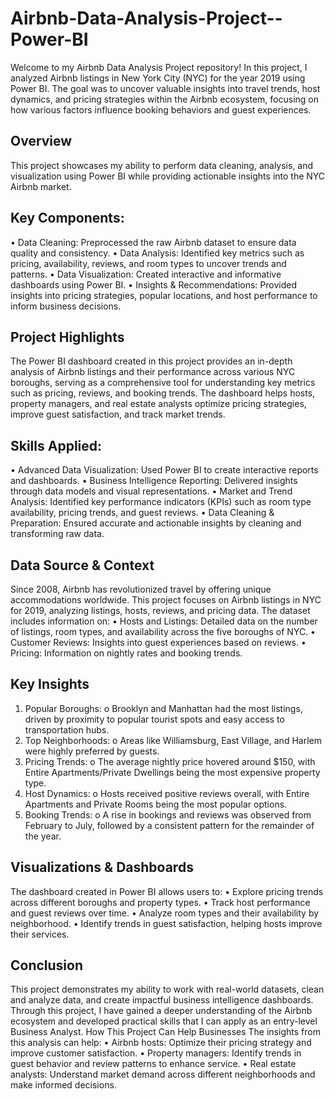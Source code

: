 # Airbnb-Data-Analysis-Project--Power-BI

Welcome to my Airbnb Data Analysis Project repository! In this project, I analyzed Airbnb listings in New York City (NYC) for the year 2019 using Power BI. The goal was to uncover valuable insights into travel trends, host dynamics, and pricing strategies within the Airbnb ecosystem, focusing on how various factors influence booking behaviors and guest experiences.
## Overview
This project showcases my ability to perform data cleaning, analysis, and visualization using Power BI while providing actionable insights into the NYC Airbnb market.

## Key Components:
•	Data Cleaning: Preprocessed the raw Airbnb dataset to ensure data quality and consistency.
•	Data Analysis: Identified key metrics such as pricing, availability, reviews, and room types to uncover trends and patterns.
•	Data Visualization: Created interactive and informative dashboards using Power BI.
•	Insights & Recommendations: Provided insights into pricing strategies, popular locations, and host performance to inform business decisions.

## Project Highlights
The Power BI dashboard created in this project provides an in-depth analysis of Airbnb listings and their performance across various NYC boroughs, serving as a comprehensive tool for understanding key metrics such as pricing, reviews, and booking trends. The dashboard helps hosts, property managers, and real estate analysts optimize pricing strategies, improve guest satisfaction, and track market trends.

## Skills Applied:
•	Advanced Data Visualization: Used Power BI to create interactive reports and dashboards.
•	Business Intelligence Reporting: Delivered insights through data models and visual representations.
•	Market and Trend Analysis: Identified key performance indicators (KPIs) such as room type availability, pricing trends, and guest reviews.
•	Data Cleaning & Preparation: Ensured accurate and actionable insights by cleaning and transforming raw data.

## Data Source & Context
Since 2008, Airbnb has revolutionized travel by offering unique accommodations worldwide. This project focuses on Airbnb listings in NYC for 2019, analyzing listings, hosts, reviews, and pricing data. The dataset includes information on:
•	Hosts and Listings: Detailed data on the number of listings, room types, and availability across the five boroughs of NYC.
•	Customer Reviews: Insights into guest experiences based on reviews.
•	Pricing: Information on nightly rates and booking trends.

## Key Insights
1.	Popular Boroughs:
o	Brooklyn and Manhattan had the most listings, driven by proximity to popular tourist spots and easy access to transportation hubs.
2.	Top Neighborhoods:
o	Areas like Williamsburg, East Village, and Harlem were highly preferred by guests.
3.	Pricing Trends:
o	The average nightly price hovered around $150, with Entire Apartments/Private Dwellings being the most expensive property type.
4.	Host Dynamics:
o	Hosts received positive reviews overall, with Entire Apartments and Private Rooms being the most popular options.
5.	Booking Trends:
o	A rise in bookings and reviews was observed from February to July, followed by a consistent pattern for the remainder of the year.

## Visualizations & Dashboards
The dashboard created in Power BI allows users to:
•	Explore pricing trends across different boroughs and property types.
•	Track host performance and guest reviews over time.
•	Analyze room types and their availability by neighborhood.
•	Identify trends in guest satisfaction, helping hosts improve their services.

## Conclusion
This project demonstrates my ability to work with real-world datasets, clean and analyze data, and create impactful business intelligence dashboards. Through this project, I have gained a deeper understanding of the Airbnb ecosystem and developed practical skills that I can apply as an entry-level Business Analyst.
How This Project Can Help Businesses
The insights from this analysis can help:
•	Airbnb hosts: Optimize their pricing strategy and improve customer satisfaction.
•	Property managers: Identify trends in guest behavior and review patterns to enhance service.
•	Real estate analysts: Understand market demand across different neighborhoods and make informed decisions.

